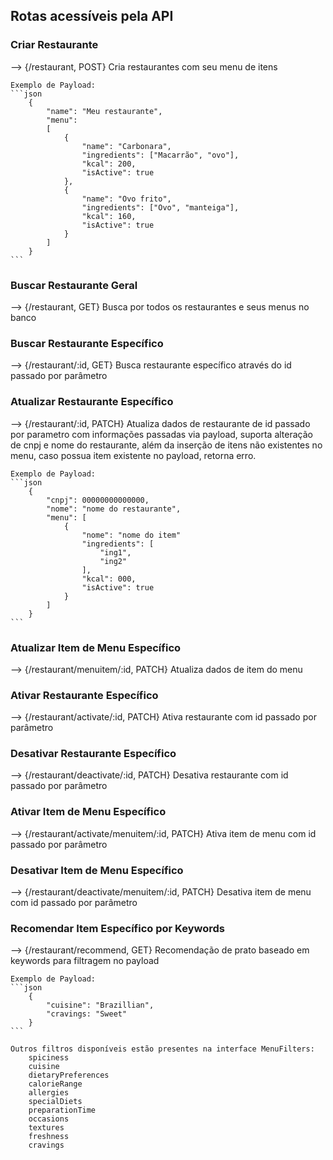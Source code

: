## Rotas acessíveis pela API

### Criar Restaurante
--> {/restaurant, POST}
	Cria restaurantes com seu menu de itens

	Exemplo de Payload:
	```json
		{
			"name": "Meu restaurante",
			"menu": 
			[ 
				{
					"name": "Carbonara",
					"ingredients": ["Macarrão", "ovo"],
					"kcal": 200,
					"isActive": true
				},
				{
					"name": "Ovo frito",
					"ingredients": ["Ovo", "manteiga"],
					"kcal": 160,
					"isActive": true
				}
			]
		}
	```
### Buscar Restaurante Geral
--> {/restaurant, GET}
	Busca por todos os restaurantes e seus menus no banco

### Buscar Restaurante Específico
--> {/restaurant/:id, GET}
	Busca restaurante específico através do id passado por parâmetro

### Atualizar Restaurante Específico
--> {/restaurant/:id, PATCH}
	Atualiza dados de restaurante de id passado por parametro com informações passadas via payload, suporta alteração de cnpj e nome do restaurante, além da inserção de itens não existentes no menu, caso possua item existente no payload, retorna erro.

	Exemplo de Payload:
	```json
		{
			"cnpj": 00000000000000,
			"nome": "nome do restaurante",
			"menu": [
				{
					"nome": "nome do item"
					"ingredients": [
						"ing1",
						"ing2"
					],
					"kcal": 000,
					"isActive": true
				}
			]
		}
	```
### Atualizar Item de Menu Específico
--> {/restaurant/menuitem/:id, PATCH}
	Atualiza dados de item do menu
	
### Ativar Restaurante Específico
--> {/restaurant/activate/:id, PATCH}
	Ativa restaurante com id passado por parâmetro

### Desativar Restaurante Específico
--> {/restaurant/deactivate/:id, PATCH}
	Desativa restaurante com id passado por parâmetro

### Ativar Item de Menu Específico
--> {/restaurant/activate/menuitem/:id, PATCH}
	Ativa item de menu com id passado por parâmetro

### Desativar Item de Menu Específico
--> {/restaurant/deactivate/menuitem/:id, PATCH}
	Desativa item de menu com id passado por parâmetro

### Recomendar Item Específico por Keywords
--> {/restaurant/recommend, GET}
	Recomendação de prato baseado em keywords para filtragem no payload

	Exemplo de Payload:
	```json
		{
			"cuisine": "Brazillian",
			"cravings: "Sweet"
		}
	```

	Outros filtros disponíveis estão presentes na interface MenuFilters:
		spiciness
		cuisine
		dietaryPreferences
		calorieRange
		allergies
		specialDiets
		preparationTime
		occasions
		textures
		freshness
		cravings